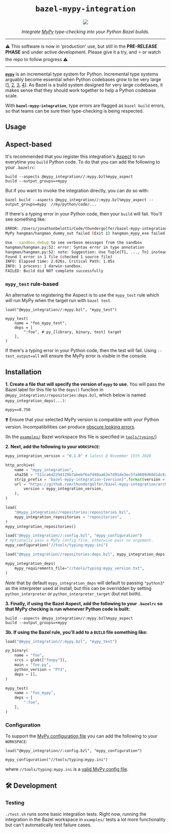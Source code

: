 <h1 align="center"><code>bazel-mypy-integration</code></h1>
<p align="center">
    <a href="https://github.com/thundergolfer/bazel-mypy-integration/actions/">
        <img src="https://github.com/thundergolfer/bazel-mypy-integration/workflows/CI/badge.svg">
    </a>
</p>
<p align="center">
    <em>Integrate <a href="https://github.com/python/mypy">MyPy</a> type-checking into your Python Bazel builds.</em>
      

---


⚠️ This software is now in 'production' use, but still in the **PRE-RELEASE PHASE** and under active development. Please give it a try, and ⭐️ or watch the repo to follow progress ⚠️

-----

[**`mypy`**](https://github.com/python/mypy) is an incremental type system for Python. Incremental type systems arguably become essential when Python codebases grow to be very large [[1](https://blogs.dropbox.com/tech/2019/09/our-journey-to-type-checking-4-million-lines-of-python/), [2](https://www.facebook.com/notes/protect-the-graph/pyre-fast-type-checking-for-python/2048520695388071/), [3](https://instagram-engineering.com/let-your-code-type-hint-itself-introducing-open-source-monkeytype-a855c7284881), [4](https://github.com/google/pytype)]. As Bazel is a build system designed for very large codebases, it makes sense that they should work together to help a Python codebase scale.

With **`bazel-mypy-integration`**, type errors are flagged as `bazel build` errors, so that teams can be sure their type-checking is being respected. 


## Usage

## Aspect-based

It's recommended that you register this integration's [Aspect](https://docs.bazel.build/versions/master/skylark/aspects.html) to run
everytime you `build` Python code. To do that you can add the following to your `.bazelrc`:

```
build --aspects @mypy_integration//:mypy.bzl%mypy_aspect
build --output_groups=+mypy
```

But if you want to invoke the integration directly, you can do so with:

```
bazel build --aspects @mypy_integration//:mypy.bzl%mypy_aspect --output_groups=mypy  //my/python/code/...
```

If there's a typing error in your Python code, then your `build` will fail. You'll see something like:

```bash
ERROR: /Users/jonathonbelotti/Code/thundergolfer/bazel-mypy-integration/examples/hangman/BUILD:1:1: 
MyPy hangman/hangman_dummy_out failed (Exit 1) hangman_mypy_exe failed: error executing command bazel-out/darwin-fastbuild/bin/hangman/hangman_mypy_exe

Use --sandbox_debug to see verbose messages from the sandbox
hangman/hangman.py:52: error: Syntax error in type annotation
hangman/hangman.py:52: note: Suggestion: Use Tuple[T1, ..., Tn] instead of (T1, ..., Tn)
Found 1 error in 1 file (checked 1 source file)
INFO: Elapsed time: 2.026s, Critical Path: 1.85s
INFO: 1 process: 1 darwin-sandbox.
FAILED: Build did NOT complete successfully
```

### `mypy_test` rule-based

An alternative to registering the Aspect is to use the `mypy_test` rule which will run MyPy when the target run with `bazel test`. 

```
load("@mypy_integration//:mypy.bzl", "mypy_test")

mypy_test(
    name = "foo_mypy_test",
    deps = [
        ":foo", # py_[library, binary, test] target
    ],
)
```

If there's a typing error in your Python code, then the test will fail. Using `--test_output=all` will ensure the MyPy error is visible in the console.

## Installation

**1. Create a file that will specify the version of `mypy` to use.** You will pass the Bazel label for
this file to the `deps()` function in `@mypy_integration//repositories:deps.bzl`, which below is named
`mypy_integration_deps(...)`:

```
mypy==0.750
``` 

❣️ Ensure that your selected MyPy version is compatible with your Python version. Incompatibilities can produce [obscure looking errors](https://github.com/thundergolfer/bazel-mypy-integration/issues/38).

(In the [`examples/`](examples/) Bazel workspace this file is specified in [`tools/typing/`](examples/tools/typing))

**2. Next, add the following to your `WORKSPACE`:**

```python
mypy_integration_version = "0.1.0" # latest @ November 15th 2020

http_archive(
    name = "mypy_integration",
    sha256 = "511ca642294129b7abebf6afd48aa63e7d91de3ec5fa0689d60d1dc6a94a7d1a",
    strip_prefix = "bazel-mypy-integration-{version}".format(version = mypy_integration_version),
    url = "https://github.com/thundergolfer/bazel-mypy-integration/archive/{version}.tar.gz".format(
        version = mypy_integration_version,
    ),
)

load(
    "@mypy_integration//repositories:repositories.bzl",
    mypy_integration_repositories = "repositories",
)
mypy_integration_repositories()

load("@mypy_integration//:config.bzl", "mypy_configuration")
# Optionally pass a MyPy config file, otherwise pass no argument.
mypy_configuration("//tools/typing:mypy.ini")

load("@mypy_integration//repositories:deps.bzl", mypy_integration_deps = "deps")

mypy_integration_deps(
    mypy_requirements_file="//tools/typing:mypy_version.txt",
)
```

_Note_ that by default `mypy_integration_deps` will default to passing `"python3"` as the interpreter used at install,
but this can be overridden by setting `python_interpreter` or `python_interpreter_target` (but not both).

**3. Finally, if using the Bazel Aspect, add the following to your `.bazelrc` so that MyPy checking is run whenever
Python code is built:**

```
build --aspects @mypy_integration//:mypy.bzl%mypy_aspect
build --output_groups=+mypy
```

**3b. If using the Bazel rule, you'll add to a `BUILD` file something like:**

```python
load("@mypy_integration//:mypy.bzl", "mypy_test")

py_binary(
    name = "foo",
    srcs = glob(["foopy"]),
    main = "foo.py",
    python_version = "PY3",
    deps = [],
)

mypy_test(
    name = "foo_mypy",
    deps = [
        ":foo",
    ],
)
```

### Configuration

To support the [MyPy configuration file](https://mypy.readthedocs.io/en/latest/config_file.html) you can add the
following to your `WORKSPACE`:

```
load("@mypy_integration//:config.bzl", "mypy_configuration")

mypy_configuration("//tools/typing:mypy.ini")
```

where `//tools/typing:mypy.ini` is a [valid MyPy config file](https://mypy.readthedocs.io/en/latest/config_file.html#config-file-format).


## 🛠 Development

### Testing 

`./test.sh` runs some basic integration tests. Right now, running the integration in the
Bazel workspace in `examples/` tests a lot more functionality but can't automatically
test failure cases.
